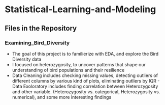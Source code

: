 # Statistical-Learning-and-Modeling 
## Files in the Repository
### Examining_Bird_Diversity 
- The goal of this project is to familierize with EDA, and explore the Bird Diversity data
- I focused on heterozygosity, to uncover patterns that shape our understanding of bird populations and their resilience
- Data Cleaning includes checking missing values, detecting outliers of different columns by various kind of plots, eliminating outliers by IQR - Data Exoloratory includes finding correlation between Heterozygosity and other variable. (Heterozygosity vs. categorical, Heterozygosity vs. numerical), and some more interesting findings 
